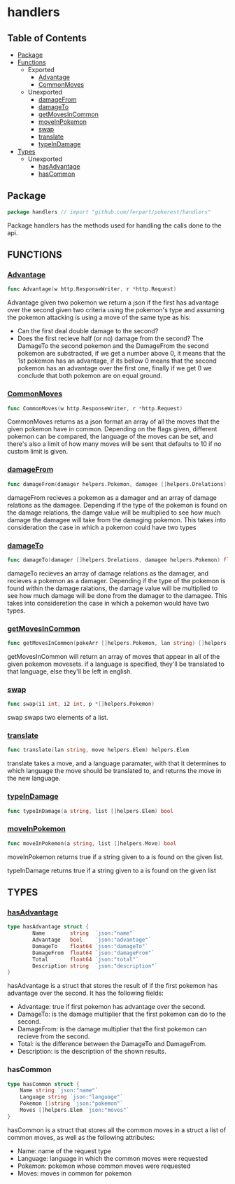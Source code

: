 # handlers

## Table of Contents

- [Package](#package)
- [Functions](#functions)
  - Exported
    - [Advantage](#advantage)
    - [CommonMoves](#commonmoves)
  - Unexported
    - [damageFrom](#damagefrom)
    - [damageTo](#damageto)
    - [getMovesInCommon](#getmovesincommon)
    - [moveInPokemon](#moveinpokemon)
    - [swap](#swap)
    - [translate](#translate)
    - [typeInDamage](#typeindamage)
- [Types](#types)
  - Unexported
    - [hasAdvantage](#hasadvantage)
    - [hasCommon](#hascommon)

## Package

```go
package handlers // import "github.com/ferpart/pokerest/handlers"
```

Package handlers has the methods used for handling the calls done to the
api.

## FUNCTIONS

### [Advantage](https://github.com/ferpart/pokerest/blob/aea2044ee852502621b9fb25d61e0286982f2f63/handlers/advantage.go#L35)

```go
func Advantage(w http.ResponseWriter, r *http.Request)
```

Advantage given two pokemon we return a json if the first has advantage over
the second given two criteria using the pokemon's type and assuming the
pokemon attacking is using a move of the same type as his:

- Can the first deal double damage to the second?
- Does the first recieve half (or no) damage from the second?
  The DamageTo the second pokemon and the DamageFrom the second pokemon are
  substracted, if we get a number above 0, it means that the 1st pokemon has
  an advantage, if its bellow 0 means that the second pokemon has an advantage
  over the first one, finally if we get 0 we conclude that both pokemon are on
  equal ground.

### [CommonMoves](https://github.com/ferpart/pokerest/blob/aea2044ee852502621b9fb25d61e0286982f2f63/handlers/common.go#L14)

```go
func CommonMoves(w http.ResponseWriter, r *http.Request)
```

CommonMoves returns as a json format an array of all the moves that the
given pokemon have in common. Depending on the flags given, different
pokemon can be compared, the language of the moves can be set, and there's
also a limit of how many moves will be sent that defaults to 10 if no custom
limit is given.

### [damageFrom](https://github.com/ferpart/pokerest/blob/aea2044ee852502621b9fb25d61e0286982f2f63/handlers/advantage.go#L102)

```go
func damageFrom(damager helpers.Pokemon, damagee []helpers.Drelations) float64
```

damageFrom recieves a pokemon as a damager and an array of damage relations
as the damagee. Depending if the type of the pokemon is found on the damage
relations, the damge value will be multiplied to see how much damage the
damagee will take from the damaging pokemon. This takes into consideration
the case in which a pokemon could have two types

### [damageTo](https://github.com/ferpart/pokerest/blob/aea2044ee852502621b9fb25d61e0286982f2f63/handlers/advantage.go#L76)

```go
func damageTo(damager []helpers.Drelations, damagee helpers.Pokemon) float64
```

damageTo recieves an array of damage relations as the damager, and recieves
a pokemon as a damager. Depending if the type of the pokemon is found within
the damage ralations, the damage value will be multiplied to see how much
damage will be done from the damager to the damagee. This takes into
consideretion the case in which a pokemon would have two types.

### [getMovesInCommon](https://github.com/ferpart/pokerest/blob/aea2044ee852502621b9fb25d61e0286982f2f63/handlers/common.go#L46)

```go
func getMovesInCommon(pokeArr []helpers.Pokemon, lan string) []helpers.Elem
```

getMovesInCommon will return an array of moves that appear in all of the
given pokemon movesets. if a language is specified, they'll be translated to
that language, else they'll be left in english.

### [swap](https://github.com/ferpart/pokerest/blob/aea2044ee852502621b9fb25d61e0286982f2f63/handlers/common.go#L95)

```go
func swap(i1 int, i2 int, p *[]helpers.Pokemon)
```

swap swaps two elements of a list.

### [translate](https://github.com/ferpart/pokerest/blob/aea2044ee852502621b9fb25d61e0286982f2f63/handlers/common.go#L77)

```go
func translate(lan string, move helpers.Elem) helpers.Elem
```

translate takes a move, and a language paramater, with that it determines to
which language the move should be translated to, and returns the move in the
new language.

### [typeInDamage](https://github.com/ferpart/pokerest/blob/aea2044ee852502621b9fb25d61e0286982f2f63/handlers/advantage.go#L125)

```go
func typeInDamage(a string, list []helpers.Elem) bool
```

### [moveInPokemon](https://github.com/ferpart/pokerest/blob/aea2044ee852502621b9fb25d61e0286982f2f63/handlers/common.go#L85)

```go
func moveInPokemon(a string, list []helpers.Move) bool
```

moveInPokemon returns true if a string given to a is found on the given
list.

typeInDamage returns true if a string given to a is found on the given list

## TYPES

### [hasAdvantage](https://github.com/ferpart/pokerest/blob/aea2044ee852502621b9fb25d61e0286982f2f63/handlers/advantage.go#L17)

```go
type hasAdvantage struct {
        Name        string  `json:"name"`
        Advantage   bool    `json:"advantage"`
        DamageTo    float64 `json:"damageTo"`
        DamageFrom  float64 `json:"damageFrom"`
        Total       float64 `json:"total"`
        Description string  `json:"description"`
}
```

hasAdvantage is a struct that stores the result of if the first pokemon has
advantage over the second. It has the following fields:

- Advantage: true if first pokemon has advantage over the second.
- DamageTo: is the damage multiplier that the first pokemon can do to the second.
- DamageFrom: is the damage multiplier that the first pokemon can recieve from the second.
- Total: is the difference between the DamageTo and DamageFrom.
- Description: is the description of the shown results.

### hasCommon

```go
type hasCommon struct {
	Name string `json:"name"`
	Language string `json:"language"`
	Pokemon []string `json:"pokemon"`
	Moves []helpers.Elem `json:"moves"`
}
```

hasCommon is a struct that stores all the common moves in a struct a list of common moves, as well as the following attributes:

- Name: name of the request type
- Language: language in which the common moves were requested
- Pokemon: pokemon whose common moves were requested
- Moves: moves in common for pokemon
